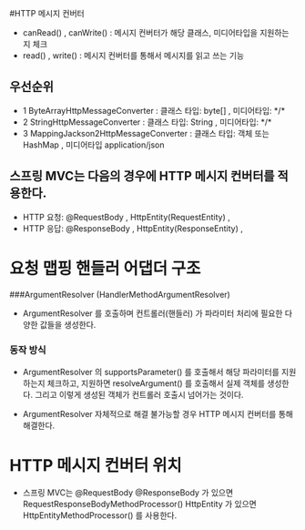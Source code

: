 #HTTP 메시지 컨버터

- canRead() , canWrite() : 메시지 컨버터가 해당 클래스, 미디어타입을 지원하는지 체크
- read() , write() : 메시지 컨버터를 통해서 메시지를 읽고 쓰는 기능

## 우선순위
- 1 ByteArrayHttpMessageConverter : 클래스 타입: byte[] , 미디어타입: \*/\* 
- 2 StringHttpMessageConverter : 클래스 타입: String , 미디어타입: \*/\*
- 3 MappingJackson2HttpMessageConverter : 클래스 타입: 객체 또는 HashMap , 미디어타입 application/json

## 스프링 MVC는 다음의 경우에 HTTP 메시지 컨버터를 적용한다.
- HTTP 요청: @RequestBody , HttpEntity(RequestEntity) ,
- HTTP 응답: @ResponseBody , HttpEntity(ResponseEntity) , 

# 요청 맵핑 핸들러 어댑더 구조

###ArgumentResolver (HandlerMethodArgumentResolver)
- ArgumentResolver 를 호출하며 컨트롤러(핸들러) 가 파라미터 처리에 필요한 다양한 값들을 생성한다.

### 동작 방식
- ArgumentResolver 의 supportsParameter() 를 호출해서 해당 파라미터를 지원하는지 체크하고, 지원하면
 resolveArgument() 를 호출해서 실제 객체를 생성한다. 그리고 이렇게 생성된 객체가 컨트롤러 호출시 넘어가는
 것이다.

- ArgumentResolver 자체적으로 해결 불가능할 경우 HTTP 메시지 컨버터를 통해 해결한다.


# HTTP 메시지 컨버터 위치
- 스프링 MVC는 @RequestBody @ResponseBody 가 있으면 RequestResponseBodyMethodProcessor()
  HttpEntity 가 있으면 HttpEntityMethodProcessor() 를 사용한다.
  
  
